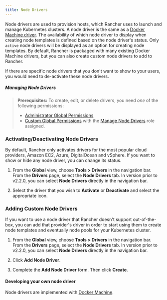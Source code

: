 ```yaml
---
title: Node Drivers
---
```


Node drivers are used to provision hosts, which Rancher uses to launch and manage Kubernetes clusters. A node driver is the same as a [Docker Machine driver](https://docs.docker.com/machine/drivers/). The availability of which node driver to display when creating node templates is defined based on the node driver's status. Only `active` node drivers will be displayed as an option for creating node templates. By default, Rancher is packaged with many existing Docker Machine drivers, but you can also create custom node drivers to add to Rancher.

If there are specific node drivers that you don't want to show to your users, you would need to de-activate these node drivers.

##### Managing Node Drivers

> **Prerequisites:** To create, edit, or delete drivers, you need _one_ of the following permissions:
>
> - [Administrator Global Permissions](/docs/admin-settings/rbac/global-permissions/)
> - [Custom Global Permissions](/docs/admin-settings/rbac/global-permissions/#custom-global-permissions) with the [Manage Node Drivers](/docs/admin-settings/rbac/global-permissions/#global-permissions-reference) role assigned.

### Activating/Deactivating Node Drivers

By default, Rancher only activates drivers for the most popular cloud providers, Amazon EC2, Azure, DigitalOcean and vSphere. If you want to show or hide any node driver, you can change its status.

1.  From the **Global** view, choose **Tools > Drivers** in the navigation bar. From the **Drivers** page, select the **Node Drivers** tab. In version prior to v2.2.0, you can select **Node Drivers** directly in the navigation bar.

2.  Select the driver that you wish to **Activate** or **Deactivate** and select the appropriate icon.

### Adding Custom Node Drivers

If you want to use a node driver that Rancher doesn't support out-of-the-box, you can add that provider's driver in order to start using them to create node templates and eventually node pools for your Kubernetes cluster.

1.  From the **Global** view, choose **Tools > Drivers** in the navigation bar. From the **Drivers** page, select the **Node Drivers** tab. In version prior to v2.2.0, you can select **Node Drivers** directly in the navigation bar.

2.  Click **Add Node Driver**.

3.  Complete the **Add Node Driver** form. Then click **Create**.

#### Developing your own node driver

Node drivers are implemented with [Docker Machine](https://docs.docker.com/machine/).
